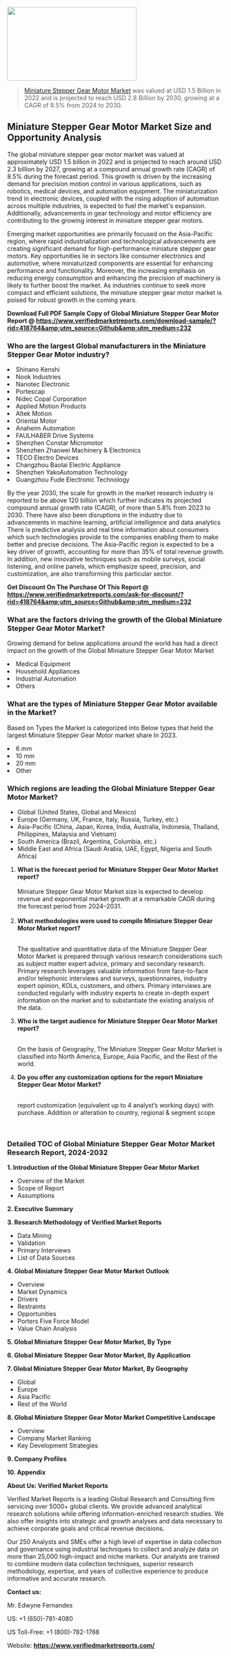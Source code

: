 
<img src="https://ffe5etoiles.com/wp-content/uploads/2024/12/MST1-300x171.png" alt="" width="300" height="171" class="alignnone size-medium wp-image-20088" /><blockquote><p><p><a href="https://www.verifiedmarketreports.com/download-sample/?rid=418764&utm_source=Github&utm_medium=232" target="_blank">Miniature Stepper Gear Motor Market</a> was valued at USD 1.5 Billion in 2022 and is projected to reach USD 2.8 Billion by 2030, growing at a CAGR of 8.5% from 2024 to 2030.</p></blockquote><p><h2>Miniature Stepper Gear Motor Market Size and Opportunity Analysis</h2><p>The global miniature stepper gear motor market was valued at approximately USD 1.5 billion in 2022 and is projected to reach around USD 2.3 billion by 2027, growing at a compound annual growth rate (CAGR) of 8.5% during the forecast period. This growth is driven by the increasing demand for precision motion control in various applications, such as robotics, medical devices, and automation equipment. The miniaturization trend in electronic devices, coupled with the rising adoption of automation across multiple industries, is expected to fuel the market's expansion. Additionally, advancements in gear technology and motor efficiency are contributing to the growing interest in miniature stepper gear motors.</p><p>Emerging market opportunities are primarily focused on the Asia-Pacific region, where rapid industrialization and technological advancements are creating significant demand for high-performance miniature stepper gear motors. Key opportunities lie in sectors like consumer electronics and automotive, where miniaturized components are essential for enhancing performance and functionality. Moreover, the increasing emphasis on reducing energy consumption and enhancing the precision of machinery is likely to further boost the market. As industries continue to seek more compact and efficient solutions, the miniature stepper gear motor market is poised for robust growth in the coming years.</p></p><p class=""><strong>Download Full PDF Sample Copy of Global Miniature Stepper Gear Motor Report @ <a href="https://www.verifiedmarketreports.com/download-sample/?rid=418764&amp;utm_source=Github&amp;utm_medium=232" target="_blank">https://www.verifiedmarketreports.com/download-sample/?rid=418764&amp;utm_source=Github&amp;utm_medium=232</a></strong></p><h3 id="" class="">Who are the largest Global manufacturers in the Miniature Stepper Gear Motor industry?</h3><p><li>Shinano Kenshi</li><li> Nook Industries</li><li> Nanotec Electronic</li><li> Portescap</li><li> Nidec Copal Corporation</li><li> Applied Motion Products</li><li> Altek Motion</li><li> Oriental Motor</li><li> Anaheim Automation</li><li> FAULHABER Drive Systems</li><li> Shenzhen Constar Micromotor</li><li> Shenzhen Zhaowei Machinery & Electronics</li><li> TECO Electro Devices</li><li> Changzhou Baolai Electric Appliance</li><li> Shenzhen YakoAutomation Technology</li><li> Guangzhou Fude Electronic Technology</li></p><div class=""><div class="" dir="" data-message-author-role="" data-message-id="" data-message-model-slug=""><div class=""><div class=""><div class=""><div class="" dir="" data-message-author-role="" data-message-id="" data-message-model-slug=""><div class=""><div class=""><p>By the year 2030, the scale for growth in the market research industry is reported to be above 120 billion which further indicates its projected compound annual growth rate (CAGR), of more than 5.8% from 2023 to 2030. There have also been disruptions in the industry due to advancements in machine learning, artificial intelligence and data analytics There is predictive analysis and real time information about consumers which such technologies provide to the companies enabling them to make better and precise decisions. The Asia-Pacific region is expected to be a key driver of growth, accounting for more than 35% of total revenue growth. In addition, new innovative techniques such as mobile surveys, social listening, and online panels, which emphasize speed, precision, and customization, are also transforming this particular sector.</p><p><strong>Get Discount On The Purchase Of This Report @&nbsp; <a href="https://www.verifiedmarketreports.com/ask-for-discount/?rid=418764&amp;utm_source=Github&amp;utm_medium=232" target="_blank">https://www.verifiedmarketreports.com/ask-for-discount/?rid=418764&amp;utm_source=Github&amp;utm_medium=232</a></strong></p></div></div></div></div></div></div></div></div><h3 id="" class="">What are the factors driving the growth of the Global Miniature Stepper Gear Motor Market?</h3><p id="" class="">Growing demand for below applications around the world has had a direct impact on the growth of the Global Miniature Stepper Gear Motor Market</p><p id="" class=""><li>Medical Equipment</li><li> Household Appliances</li><li> Industrial Automation</li><li> Others</li></p><h3 id="" class="">What are the types of Miniature Stepper Gear Motor available in the Market?</h3><p id="" class="">Based on Types the Market is categorized into Below types that held the largest Miniature Stepper Gear Motor market share In 2023.</p><p id="" class=""><li>6 mm</li><li> 10 mm</li><li> 20 mm</li><li> Other</li></p><h3 id="" class="">Which regions are leading the Global Miniature Stepper Gear Motor Market?</h3><ul><li>Global (United States, Global and Mexico)</li><li>Europe (Germany, UK, France, Italy, Russia, Turkey, etc.)</li><li>Asia-Pacific (China, Japan, Korea, India, Australia, Indonesia, Thailand, Philippines, Malaysia and Vietnam)</li><li>South America (Brazil, Argentina, Columbia, etc.)</li><li>Middle East and Africa (Saudi Arabia, UAE, Egypt, Nigeria and South Africa)</li></ul><p><ol><li><strong>What is the forecast period for Miniature Stepper Gear Motor Market report?<br /></strong><br /><span data-sheets-root="1" data-sheets-value="{&quot;1&quot;:2,&quot;2&quot;:&quot;XXXX size is expected to develop revenue and exponential market growth at a remarkable CAGR during the forecast period from 2024&ndash;2030.&quot;}" data-sheets-userformat="{&quot;2&quot;:12674,&quot;4&quot;:{&quot;1&quot;:2,&quot;2&quot;:16776960},&quot;10&quot;:2,&quot;11&quot;:0,&quot;15&quot;:&quot;Arial&quot;,&quot;16&quot;:12}">Miniature Stepper Gear Motor Market size is expected to develop revenue and exponential market growth at a remarkable CAGR during the forecast period from 2024&ndash;2031.</span><br /><br /></li><li><strong>What methodologies were used to compile Miniature Stepper Gear Motor Market report?<br /><br /></strong><p>The qualitative and quantitative data of the&nbsp;Miniature Stepper Gear Motor Market is prepared through various research considerations such as subject matter expert advice, primary and secondary research. Primary research leverages valuable information from face-to-face and/or telephonic interviews and surveys, questionnaires, industry expert opinion, KOLs, customers, and others. Primary interviews are conducted regularly with industry experts to create in-depth expert information on the market and to substantiate the existing analysis of the data.&nbsp;</p></li><li><strong>Who is the target audience for Miniature Stepper Gear Motor Market report?<br /><br /></strong><p>On the basis of Geography, The&nbsp;Miniature Stepper Gear Motor Market is classified into North America, Europe, Asia Pacific, and the Rest of the world.</p></li><li><strong>Do you offer any customization options for the report Miniature Stepper Gear Motor Market?<br /><br /></strong><p>report customization (equivalent up to 4 analyst&rsquo;s working days) with purchase. Addition or alteration to country, regional &amp; segment scope</p><p>&nbsp;</p></li></ol></p><h3 id="" class="">Detailed TOC of Global Miniature Stepper Gear Motor Market Research Report, 2024-2032</h3><p id="" class=""><strong>1. Introduction of the Global Miniature Stepper Gear Motor Market</strong></p><ul><li>Overview of the Market</li><li>Scope of Report</li><li>Assumptions</li></ul><p id="" class=""><strong>2. Executive Summary</strong></p><p id="" class=""><strong>3. Research Methodology of&nbsp;Verified Market Reports</strong></p><ul><li>Data Mining</li><li>Validation</li><li>Primary Interviews</li><li>List of Data Sources</li></ul><p id="" class=""><strong>4. Global Miniature Stepper Gear Motor Market Outlook</strong></p><ul><li>Overview</li><li>Market Dynamics</li><li>Drivers</li><li>Restraints</li><li>Opportunities</li><li>Porters Five Force Model</li><li>Value Chain Analysis</li></ul><p id="" class=""><strong>5. Global Miniature Stepper Gear Motor Market, By&nbsp;Type</strong></p><p id="" class=""><strong>6. Global Miniature Stepper Gear Motor Market, By Application</strong></p><p id="" class=""><strong>7. Global Miniature Stepper Gear Motor Market, By Geography</strong></p><ul><li>Global</li><li>Europe</li><li>Asia Pacific</li><li>Rest of the World</li></ul><p id="" class=""><strong>8. Global Miniature Stepper Gear Motor Market Competitive Landscape</strong></p><ul><li>Overview</li><li>Company Market Ranking</li><li>Key Development Strategies</li></ul><p id="" class=""><strong>9. Company Profiles</strong></p><p id="" class=""><strong>10. Appendix</strong></p><p id="" class=""><strong>About Us: Verified Market Reports</strong></p><p id="" class="">Verified Market Reports is a leading Global Research and Consulting firm servicing over 5000+ global clients. We provide advanced analytical research solutions while offering information-enriched research studies. We also offer insights into strategic and growth analyses and data necessary to achieve corporate goals and critical revenue decisions.</p><p id="" class="">Our 250 Analysts and SMEs offer a high level of expertise in data collection and governance using industrial techniques to collect and analyze data on more than 25,000 high-impact and niche markets. Our analysts are trained to combine modern data collection techniques, superior research methodology, expertise, and years of collective experience to produce informative and accurate research.</p><p id="" class=""><strong>Contact us:</strong></p><p id="" class="">Mr. Edwyne Fernandes</p><p id="" class="">US: +1 (650)-781-4080</p><p id="" class="">US Toll-Free: +1 (800)-782-1768</p><p id="" class="">Website: <a target="" data-test-app-aware-link=""><strong>https://www.verifiedmarketreports.com/</strong></a></p>
